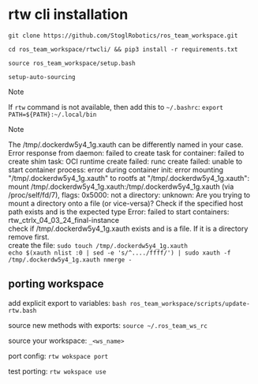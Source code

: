# rtw cli installation

`git clone https://github.com/StoglRobotics/ros_team_workspace.git`

`cd ros_team_workspace/rtwcli/ && pip3 install -r requirements.txt`

`source ros_team_workspace/setup.bash`

`setup-auto-sourcing`

> [!NOTE]
> If `rtw` command is not available, then add this to `~/.bashrc`:
> `export PATH=${PATH}:~/.local/bin`

> [!NOTE]
> The /tmp/.dockerdw5y4_1g.xauth can be differently named in your case.\
> Error response from daemon: failed to create task for container: failed to create shim task: OCI runtime create failed: runc create failed: unable to start container process: error during container init: error mounting "/tmp/.dockerdw5y4_1g.xauth" to rootfs at "/tmp/.dockerdw5y4_1g.xauth": mount /tmp/.dockerdw5y4_1g.xauth:/tmp/.dockerdw5y4_1g.xauth (via /proc/self/fd/7), flags: 0x5000: not a directory: unknown: Are you trying to mount a directory onto a file (or vice-versa)? Check if the specified host path exists and is the expected type
Error: failed to start containers: rtw_ctrlx_04_03_24_final-instance\
> check if /tmp/.dockerdw5y4_1g.xauth exists and is a file. If it is a directory remove first.\
> create the file: `sudo touch /tmp/.dockerdw5y4_1g.xauth`\
> `echo $(xauth nlist :0 | sed -e 's/^..../ffff/') | sudo xauth -f /tmp/.dockerdw5y4_1g.xauth nmerge -`

## porting workspace

add explicit export to variables: `bash ros_team_workspace/scripts/update-rtw.bash`

source new methods with exports: `source ~/.ros_team_ws_rc`

source your workspace: `_<ws_name>`

port config: `rtw wokspace port`

test porting: `rtw wokspace use`
